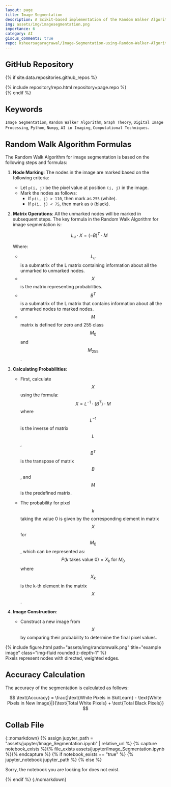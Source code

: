 ```yaml
---
layout: page
title: Image Segmentation
description: A Scikit-based implementation of the Random Walker Algorithm for image segmentation - distinuishing various features in digital images.
img: assets/img/imagesegmentation.png
importance: 6
category: AI
giscus_comments: true
repo: ksheersagaragrawal/Image-Segmentation-using-Random-Walker-Algorithm
---
```


## <span style="font-size: 24px;font-weight: bold;">GitHub Repository</span>
{% if site.data.repositories.github_repos %}
<div class="repositories d-flex flex-wrap flex-md-row flex-column justify-content-between align-items-center">
    {% include repository/repo.html repository=page.repo %}
</div>
{% endif %}

## <span style="font-size: 24px;font-weight: bold;">Keywords <a href="{{ site.baseurl }}/assets/pdf/image_segmentation.pdf" title="CV"><i class="fas fa-file-pdf"></i></a></span>
`Image Segmentation`, `Random Walker Algorithm`, `Graph Theory`, `Digital Image Processing`, `Python`, `Numpy`, `AI in Imaging`, `Computational Techniques`.


## <span style="font-size: 24px;font-weight: bold;">Random Walk Algorithm Formulas </span>
The Random Walk Algorithm for image segmentation is based on the following steps and formulas:

1. **Node Marking**:
   The nodes in the image are marked based on the following criteria:
    - Let `p(i, j)` be the pixel value at position `(i, j)` in the image.
    - Mark the nodes as follows:
        - If `p(i, j) > 110`, then mark as `255` (white).
        - If `p(i, j) < 75`, then mark as `0` (black).

2. **Matrix Operations**:
   All the unmarked nodes will be marked in subsequent steps. The key formula in the Random Walk Algorithm for image segmentation is:

    $$
    L_u \cdot X = (-B)^T \cdot M
    $$

    Where:
    - $$L_u$$ is a submatrix of the L matrix containing information about all the unmarked to unmarked nodes.
    -  $$X$$ is the matrix representing probabilities.
    - $$B^T$$ is a submatrix of the L matrix that contains information about all the unmarked nodes to marked nodes.
    - $$M$$ matrix is defined for zero and 255 class $$M_0$$ and $$M_{255}$$.


3. **Calculating Probabilities**:
   - First, calculate $$X$$ using the formula:
     $$X = L^{-1} \cdot (B^T) \cdot M$$
     where $$L^{-1}$$ is the inverse of matrix $$L$$, $$B^T$$ is the transpose of matrix $$B$$, and $$M$$ is the predefined matrix.
     
   - The probability for pixel $$k$$ taking the value 0 is given by the corresponding element in matrix $$X$$ for $$M_0$$, which can be represented as:
     $$P(k \text{ takes value } 0) = X_k \text{ for } M_0$$
     where $$X_k$$ is the k-th element in the matrix $$X$$.

4. **Image Construction**:
   - Construct a new image from $$X$$ by comparing their probability to determine the final pixel values.

<div class="row">
    <div class="col-sm-4 mt-3 mt-md-0">
         {% include figure.html path="assets/img/randomwalk.png" title="example image" class="img-fluid rounded z-depth-1" %}
    </div>
</div>
<div class="caption">
    Pixels represent nodes with directed, weighted edges.
</div>

## <span style="font-size: 24px;font-weight: bold;">Accuracy Calculation</span>
The accuracy of the segmentation is calculated as follows:

$$
\text{Accuracy} = \frac{|\text{White Pixels in SkitLearn} - \text{White Pixels in New Image}|}{\text{Total White Pixels} + \text{Total Black Pixels}}
$$



## <span style="font-size: 24px;font-weight: bold;">Collab File</span>
{::nomarkdown}
{% assign jupyter_path = "assets/jupyter/Image_Segmentation.ipynb" | relative_url %}
{% capture notebook_exists %}{% file_exists assets/jupyter/Image_Segmentation.ipynb %}{% endcapture %}
{% if notebook_exists == "true" %}
    {% jupyter_notebook jupyter_path %}
{% else %}
    <p>Sorry, the notebook you are looking for does not exist.</p>
{% endif %}
{:/nomarkdown}
